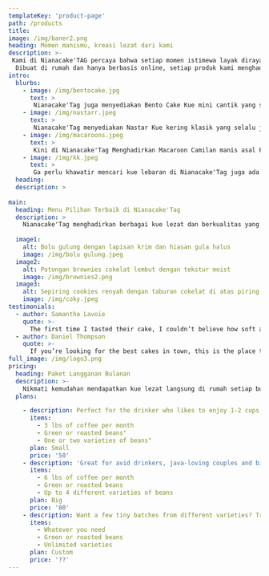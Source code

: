 ```yaml
---
templateKey: 'product-page'
path: /products
title: 
image: /img/baner2.png
heading: Momen manismu, kreasi lezat dari kami
description: >-
 Kami di Nianacake'TAG percaya bahwa setiap momen istimewa layak dirayakan dengan kue yang lezat dan cantik. Dari kue kering klasik, cookies lembut, hingga bentocake dan macaroons kekinian, semua kreasi kami dibuat dengan sepenuh hati dan bahan premium yang berkualitas.
  Dibuat di rumah dan hanya berbasis online, setiap produk kami menghadirkan kelezatan homemade yang aman dan sehat. Jadikan setiap gigitan manis dari kami sebagai bagian dari momen berharga dan kenangan indahmu!
intro:
  blurbs:
    - image: /img/bentocake.jpg
      text: >
       Nianacake'Tag juga menyediakan Bento Cake Kue mini cantik yang siap memeriahkan setiap momen spesialmu! Kami menghadirkan berbagai varian bentocake dengan desain lucu, unik, dan elegan yang cocok untuk ulang tahun, anniversary, hadiah spesial, atau sekadar memanjakan diri. Dibuat dengan bahan premium, tanpa pengawet, dan selalu fresh setiap hari.
    - image: /img/nastarr.jpeg
      text: >
       Nianacake'Tag menyediakan Nastar Kue kering klasik yang selalu jadi primadona di setiap perayaan! Kami menghadirkan nastar premium dengan isian selai nanas legit, tekstur lembut, dan lumer di mulut. Dibuat dari bahan berkualitas tanpa pengawet, nastar kami menjadi pilihan tepat untuk memeriahkan momen spesial.   
    - image: /img/macaroons.jpeg
      text: >
       Kini di Nianacake'Tag Menghadirkan Macaroon Camilan manis asal Prancis yang memesona dengan tekstur renyah di luar dan lembut di dalam! Kami menyajikan macaroons premium dengan berbagai varian rasa yang menggoda seperti cokelat, vanila, pistachio, stroberi, dan banyak lagi. Dibuat dari bahan berkualitas, tanpa pengawet, dan selalu fresh setiap hari.
    - image: /img/kk.jpeg
      text: >
       Ga perlu khawatir mencari kue lebaran di Nianacake'Tag juga ada loh, salah satunya Kue Kacang Camilan tradisional yang tak pernah lekang oleh waktu! Kami menyajikan kue kacang premium dengan aroma kacang yang harum, tekstur renyah, dan rasa gurih yang khas. Terbuat dari bahan berkualitas dan diproses secara higienis tanpa pengawet, kue kacang kami menjadi teman setia di setiap momen spesial.
  heading: 
  description: >
    
main:
  heading: Menu Pilihan Terbaik di Nianacake'Tag
  description: >
    Nianacake'Tag menghadirkan berbagai kue lezat dan berkualitas yang selalu menjadi favorit pelanggan. Dari cake basah, kue tart, hingga aneka pastry, setiap menu dibuat dengan bahan premium dan resep istimewa yang menjamin cita rasa autentik dan memanjakan lidah. Temukan pilihan kue terbaik untuk momen spesial Anda, baik ulang tahun, acara keluarga, maupun sebagai hadiah istimewa. Nikmati kelezatan yang tak terlupakan hanya di Nianacake'Tag!
 
  image1:
    alt: Bolu gulung dengan lapisan krim dan hiasan gula halus
    image: /img/bolu gulung.jpeg
  image2:
    alt: Potongan brownies cokelat lembut dengan tekstur moist
    image: /img/brownies2.png
  image3:
    alt: Sepiring cookies renyah dengan taburan cokelat di atas piring putih
    image: /img/coky.jpeg
testimonials:
  - author: Samantha Lavoie
    quote: >-
      The first time I tasted their cake, I couldn’t believe how soft and rich the flavor was. It felt like a hug in every bite.
  - author: Daniel Thompson
    quote: >-
      If you’re looking for the best cakes in town, this is the place to go. I love how they combine creativity and quality in every slice!
full_image: /img/logo3.png
pricing:
  heading: Paket Langganan Bulanan
  description: >-
    Nikmati kemudahan mendapatkan kue lezat langsung di rumah setiap bulan dengan paket langganan bulanan dari Nianacake'Tag. Pilih paket langganan favorit Anda dan rasakan sensasi kue segar yang selalu siap menemani momen spesial. Hubungi kami untuk informasi lebih lanjut dan cara pembayaran.
  plans:

    - description: Perfect for the drinker who likes to enjoy 1-2 cups per day.
      items:
        - 3 lbs of coffee per month
        - Green or roasted beans"
        - One or two varieties of beans"
      plan: Small
      price: '50'
    - description: 'Great for avid drinkers, java-loving couples and bigger crowds'
      items:
        - 6 lbs of coffee per month
        - Green or roasted beans
        - Up to 4 different varieties of beans
      plan: Big
      price: '80'
    - description: Want a few tiny batches from different varieties? Try our custom plan
      items:
        - Whatever you need
        - Green or roasted beans
        - Unlimited varieties
      plan: Custom
      price: '??'
---
```

